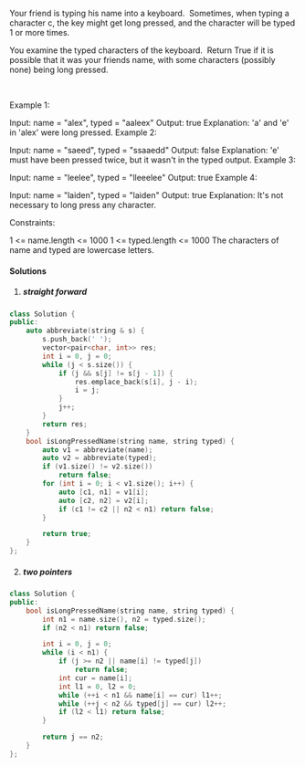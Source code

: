 Your friend is typing his name into a keyboard.  Sometimes, when typing a character c, the key might get long pressed, and the character will be typed 1 or more times.

You examine the typed characters of the keyboard.  Return True if it is possible that it was your friends name, with some characters (possibly none) being long pressed.

 

Example 1:

Input: name = "alex", typed = "aaleex"
Output: true
Explanation: 'a' and 'e' in 'alex' were long pressed.
Example 2:

Input: name = "saeed", typed = "ssaaedd"
Output: false
Explanation: 'e' must have been pressed twice, but it wasn't in the typed output.
Example 3:

Input: name = "leelee", typed = "lleeelee"
Output: true
Example 4:

Input: name = "laiden", typed = "laiden"
Output: true
Explanation: It's not necessary to long press any character.
 

Constraints:

1 <= name.length <= 1000
1 <= typed.length <= 1000
The characters of name and typed are lowercase letters.

#### Solutions

1. ##### straight forward

```c++
class Solution {
public:
    auto abbreviate(string & s) {
        s.push_back(' ');
        vector<pair<char, int>> res;
        int i = 0, j = 0;
        while (j < s.size()) {
            if (j && s[j] != s[j - 1]) {
                res.emplace_back(s[i], j - i);
                i = j;
            }
            j++;
        }
        return res;
    }
    bool isLongPressedName(string name, string typed) {
        auto v1 = abbreviate(name);
        auto v2 = abbreviate(typed);
        if (v1.size() != v2.size())
            return false;
        for (int i = 0; i < v1.size(); i++) {
            auto [c1, n1] = v1[i];
            auto [c2, n2] = v2[i];
            if (c1 != c2 || n2 < n1) return false;
        }

        return true;
    }
};
```

2. ##### two pointers

```c++
class Solution {
public:
    bool isLongPressedName(string name, string typed) {
        int n1 = name.size(), n2 = typed.size();
        if (n2 < n1) return false;

        int i = 0, j = 0;
        while (i < n1) {
            if (j >= n2 || name[i] != typed[j])
                return false;
            int cur = name[i];
            int l1 = 0, l2 = 0;
            while (++i < n1 && name[i] == cur) l1++;
            while (++j < n2 && typed[j] == cur) l2++;
            if (l2 < l1) return false;
        }

        return j == n2;
    }
};
```